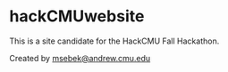 hackCMUwebsite
==============
This is a site candidate for the HackCMU Fall Hackathon.

Created by msebek@andrew.cmu.edu
